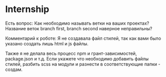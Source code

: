 # Internship
Есть вопрос:
Как необходимо называть ветки на ваших проектах? Название веток branch first, branch second наверное неправильны?

Комментарий к роботе:
Я не создавала файл стилей, так как вами было указано создать лишь html и js файлы.

Также я не делала весь процесс npm и грант-зависимостей, package.json и т.д. 
Если укажете что необходимо добавить файлы стилей, разбить scss на модули и разнести в соответствующие папки - создам.

